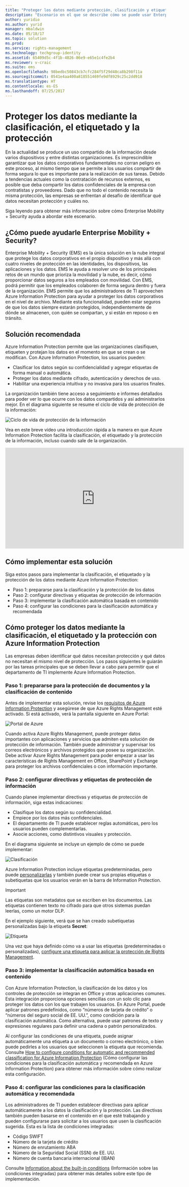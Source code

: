 ```yaml
---
title: "Proteger los datos mediante protección, clasificación y etiquetado | Microsoft Docs"
description: "Escenario en el que se describe cómo se puede usar Enterprise Mobility + Security para clasificar, etiquetar y proteger los datos mediante el aprovechamiento de las funciones de Microsoft Azure Information Protection."
author: yuridio
ms.author: yurid
manager: mbaldwin
ms.date: 05/18/17
ms.topic: solution
ms.prod: 
ms.service: rights-management
ms.technology: techgroup-identity
ms.assetid: 65409d5c-4f1b-4026-86e9-e65e1c4fe2b4
ms.reviewer: v-craic
ms.suite: ems
ms.openlocfilehash: 98bedbc50843cb7cfc284f5f29d40ca8b298f11a
ms.sourcegitcommit: 0541e4aa400a818551469fe9df8929c25c2dd918
ms.translationtype: HT
ms.contentlocale: es-ES
ms.lasthandoff: 07/25/2017
---
```

# <a name="secure-data-using-classification-labeling-and-protection"></a>Proteger los datos mediante la clasificación, el etiquetado y la protección

En la actualidad se produce un uso compartido de la información desde varios dispositivos y entre distintas organizaciones.  Es imprescindible garantizar que los datos corporativos fundamentales no corran peligro en este proceso, al mismo tiempo que se permite a los usuarios compartir de forma segura lo que es importante para la realización de sus tareas. Debido a tendencias actuales como la contratación de recursos externos, es posible que deba compartir los datos confidenciales de la empresa con contratistas y proveedores. Dado que no todo el contenido necesita la misma protección, las empresas se enfrentan al desafío de identificar qué datos necesitan protección y cuáles no.

Siga leyendo para obtener más información sobre cómo Enterprise Mobility + Security ayuda a abordar este escenario.

## <a name="how-can-enterprise-mobility--security-help-you"></a>¿Cómo puede ayudarle Enterprise Mobility + Security?

Enterprise Mobility + Security (EMS) es la única solución en la nube integral que protege los datos corporativos en el propio dispositivo y más allá con cuatro niveles de protección en las identidades, los dispositivos, las aplicaciones y los datos. EMS le ayuda a resolver uno de los principales retos de un mundo que prioriza la movilidad y la nube, es decir, cómo proporcionar datos seguros a los empleados con movilidad. Con EMS, podrá permitir que los empleados colaboren de forma segura dentro y fuera de la organización. EMS permite que los administradores de TI aprovechen Azure Information Protection para ayudar a proteger los datos corporativos en el nivel de archivo. Mediante esta funcionalidad, pueden estar seguros de que los datos siempre estarán protegidos, independientemente de dónde se almacenen, con quién se compartan, y si están en reposo o en tránsito.

## <a name="recommended-solution"></a>Solución recomendada

Azure Information Protection permite que las organizaciones clasifiquen, etiqueten y protejan los datos en el momento en que se crean o se modifican. Con Azure Information Protection, los usuarios pueden:

- Clasificar los datos según su confidencialidad y agregar etiquetas de forma manual o automática.
- Proteger los datos mediante cifrado, autenticación y derechos de uso.
- Habilitar una experiencia intuitiva y no invasiva para los usuarios finales.

La organización también tiene acceso a seguimiento e informes detallados para poder ver lo que ocurre con los datos compartidos y así administrarlos mejor. En el diagrama siguiente se resume el ciclo de vida de protección de la información:

![Ciclo de vida de protección de la información](./media/infoprotect-secure-classify-scenario/infoprotect-secure-classify-scenario-fig1.png)

Vea en este breve vídeo una introducción rápida a la manera en que Azure Information Protection facilita la clasificación, el etiquetado y la protección de la información, incluso cuando sale de la organización.

<iframe src="https://channel9.msdn.com/Shows/Mechanics/An-Introduction-to-Microsoft-Azure-Information-Protection/player" width="560" height="315" allowFullScreen frameBorder="0"></iframe>

## <a name="how-to-implement-this-solution"></a>Cómo implementar esta solución

Siga estos pasos para implementar la clasificación, el etiquetado y la protección de los datos mediante Azure Information Protection:

- Paso 1: prepararse para la clasificación y la protección de los datos
- Paso 2: configurar directivas y etiquetas de protección de información
- Paso 3: implementar la clasificación automática basada en contenido
- Paso 4: configurar las condiciones para la clasificación automática y recomendada

## <a name="how-to-secure-data-using-classification-labeling-and-protection-with-azure-information-protection"></a>Cómo proteger los datos mediante la clasificación, el etiquetado y la protección con Azure Information Protection

Las empresas deben identificar qué datos necesitan protección y qué datos no necesitan el mismo nivel de protección. Los pasos siguientes le guiarán por las tareas principales que se deben llevar a cabo para permitir que el departamento de TI implemente Azure Information Protection.

### <a name="step-1-preparing-for-document-protection-and-content-classification"></a>Paso 1: prepararse para la protección de documentos y la clasificación de contenido

Antes de implementar esta solución, revise los [requisitos de Azure Information Protection](/information-protection/get-started/requirements) y asegúrese de que Azure Rights Management esté activado. Si está activado, verá la pantalla siguiente en Azure Portal:

![Portal de Azure](./media/infoprotect-secure-classify-scenario/infoprotect-secure-classify-scenario-fig2.png)

Cuando activa Azure Rights Management, puede proteger datos importantes con aplicaciones y servicios que admiten esta solución de protección de información. También puede administrar y supervisar los correos electrónicos y archivos protegidos que posee su organización. Debe activar Azure Rights Management para poder empezar a usar las características de Rights Management en Office, SharePoint y Exchange para proteger los archivos confidenciales o con información importante.

### <a name="step-2-configure-information-protection-policies-and-labels"></a>Paso 2: configurar directivas y etiquetas de protección de información

Cuando planee implementar directivas y etiquetas de protección de información, siga estas indicaciones:

- Clasifique los datos según su confidencialidad.
- Empiece por los datos más confidenciales.
- El departamento de TI puede establecer reglas automáticas, pero los usuarios pueden complementarlas.
- Asocie acciones, como distintivos visuales y protección.

En el diagrama siguiente se incluye un ejemplo de cómo se puede implementar:

![Clasificación](./media/infoprotect-secure-classify-scenario/infoprotect-secure-classify-scenario-fig3.png)

Azure Information Protection incluye etiquetas predeterminadas, pero puede [personalizarlas](/information-protection/deploy-use/configure-policy-new-label) y también puede crear sus propias etiquetas o subetiquetas que los usuarios verán en la barra de Information Protection.

> [!IMPORTANT]
> Las etiquetas son metadatos que se escriben en los documentos. Las etiquetas contienen texto no cifrado para que otros sistemas puedan leerlas, como un motor DLP.

En el ejemplo siguiente, verá que se han creado subetiquetas personalizadas bajo la etiqueta **Secret**:

![Etiqueta](./media/infoprotect-secure-classify-scenario/infoprotect-secure-classify-scenario-fig4.png)

Una vez que haya definido cómo va a usar las etiquetas (predeterminadas o personalizadas), [configure una etiqueta para aplicar la protección de Rights Management](/information-protection/deploy-use/configure-policy-new-label).

### <a name="step-3-implement-content-based-automatic-classification"></a>Paso 3: implementar la clasificación automática basada en contenido

Con Azure Information Protection, la clasificación de los datos y los controles de protección se integran en Office y otras aplicaciones comunes. Esta integración proporciona opciones sencillas con un solo clic para proteger los datos con los que trabajen los usuarios. En Azure Portal, puede aplicar patrones predefinidos, como “números de tarjeta de crédito” o “números del seguro social de EE. UU.”, como condición para la clasificación automática. Como alternativa, puede usar patrones de texto y expresiones regulares para definir una cadena o patrón personalizados.

Al configurar las condiciones de una etiqueta, puede asignar automáticamente una etiqueta a un documento o correo electrónico, o bien puede pedirles a los usuarios que seleccionen la etiqueta que recomienda. Consulte [How to configure conditions for automatic and recommended classification for Azure Information Protection](/information-protection/deploy-use/configure-policy-classification) (Cómo configurar las condiciones para la clasificación automática y recomendada en Azure Information Protection) para obtener más información sobre cómo realizar esta configuración.


### <a name="step-4-configure-conditions-for-automatic-and-recommended-classification"></a>Paso 4: configurar las condiciones para la clasificación automática y recomendada

Los administradores de TI pueden establecer directivas para aplicar automáticamente a los datos la clasificación y la protección. Las directivas también pueden basarse en el contenido en el que esté trabajando y pueden configurarse para solicitar a los usuarios que usen la clasificación sugerida. Esta es la lista de condiciones integradas:

- Código SWIFT
- Número de la tarjeta de crédito
- Número de enrutamiento ABA
- Número de la Seguridad Social (SSN) de EE. UU.
- Número de cuenta bancaria internacional (IBAN)

Consulte [Information about the built-in conditions](/information-protection/deploy-use/configure-policy-classification#information-about-the-built-in-conditions) (Información sobre las condiciones integradas) para obtener más detalles sobre este tipo de implementación.
